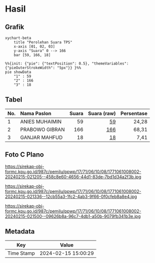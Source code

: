 # Hasil

## Grafik

```mermaid
xychart-beta
    title "Perolehan Suara TPS"
    x-axis [01, 02, 03]
    y-axis "Suara" 0 --> 166
    bar [59, 166, 18]
```

```mermaid
%%{init: {"pie": {"textPosition": 0.5}, "themeVariables": {"pieOuterStrokeWidth": "5px"}} }%%
pie showData
    "1" : 59
    "2" : 166
    "3" : 18
```

## Tabel

| No. | Nama Paslon    | Suara | Suara (raw) | Persentase |
|:--- |:-------------- | -----:| -----------:| ----------:|
| 1   | ANIES MUHAIMIN | 59    | [59][p-1]   | 24,28      |
| 2   | PRABOWO GIBRAN | 166   | [166][p-2]  | 68,31      |
| 3   | GANJAR MAHFUD  | 18    | [18][p-3]   | 7,41       |


[p-1]: https://github.com/gigit-pemilu/pemilu-2024-17-bengkulu/blob/main/pilpres/hitung-suara/sub/17-bengkulu/sub/71-kota-bengkulu/sub/06-ratu-agung/sub/1008-lempuing/sub/002-tps/sub/paslon-1.txt
[p-2]: https://github.com/gigit-pemilu/pemilu-2024-17-bengkulu/blob/main/pilpres/hitung-suara/sub/17-bengkulu/sub/71-kota-bengkulu/sub/06-ratu-agung/sub/1008-lempuing/sub/002-tps/sub/paslon-2.txt
[p-3]: https://github.com/gigit-pemilu/pemilu-2024-17-bengkulu/blob/main/pilpres/hitung-suara/sub/17-bengkulu/sub/71-kota-bengkulu/sub/06-ratu-agung/sub/1008-lempuing/sub/002-tps/sub/paslon-3.txt

## Foto C Plano

https://sirekap-obj-formc.kpu.go.id/987c/pemilu/ppwp/17/71/06/10/08/1771061008002-20240215-021205--458c8e60-4656-44d1-83de-7bd1d34a2f3b.jpg

https://sirekap-obj-formc.kpu.go.id/987c/pemilu/ppwp/17/71/06/10/08/1771061008002-20240215-021336--12cb55a3-1fc2-4ab3-9f66-0f0cfeb8a8e4.jpg

https://sirekap-obj-formc.kpu.go.id/987c/pemilu/ppwp/17/71/06/10/08/1771061008002-20240215-021500--09626b8a-96c7-4db1-a50b-9079fb341b3e.jpg


## Metadata

| Key        | Value               |
| ---------- | ------------------- |
| Time Stamp | 2024-02-15 15:00:29 |




